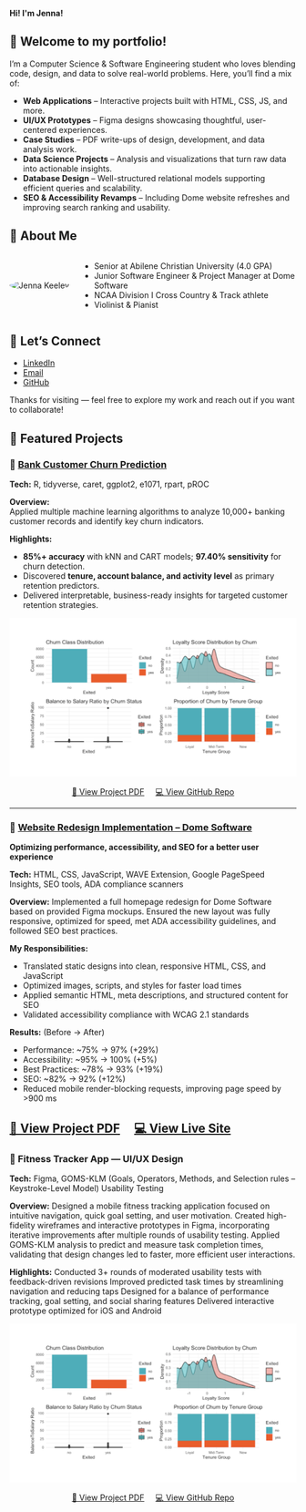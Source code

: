 **Hi! I'm Jenna!**
## 🌟 **Welcome to my portfolio!**
I’m a Computer Science & Software Engineering student who loves blending code, design, and data to solve real-world problems. Here, you’ll find a mix of:

-  **Web Applications** – Interactive projects built with HTML, CSS, JS, and more.
-  **UI/UX Prototypes** – Figma designs showcasing thoughtful, user-centered experiences.
-  **Case Studies** – PDF write-ups of design, development, and data analysis work.
-  **Data Science Projects** – Analysis and visualizations that turn raw data into actionable insights.
-  **Database Design** – Well-structured relational models supporting efficient queries and scalability.
-  **SEO & Accessibility Revamps** – Including Dome website refreshes and improving search ranking and usability.

## **🌟 About Me**
<div style="display: flex; align-items: center;">
  <div style="flex: 0 0 auto; margin-right: 20px;">
    <img src="IMG_3616.JPG" alt="Jenna Keeley" width="200" height="200" style="border-radius: 50%; object-fit: cover;">
  </div>
  <div style="flex: 1;">
    <ul>
      <li>Senior at Abilene Christian University (4.0 GPA)</li>
      <li>Junior Software Engineer & Project Manager at Dome Software</li>
      <li>NCAA Division I Cross Country & Track athlete</li>
      <li>Violinist & Pianist</li>
    </ul>
  </div>
</div>

## 🌟 **Let’s Connect**
- [LinkedIn](www.linkedin.com/in/jenna-keeley-0521512a8)  
- [Email](mailto:jmk21a@acu.edu)  
- [GitHub](https://github.com/jennamkeeley)


Thanks for visiting — feel free to explore my work and reach out if you want to collaborate!

## 🌟 **Featured Projects**

### 🚀 [Bank Customer Churn Prediction](https://github.com/jennamkeeley/bank-churn-ml)
**Tech:** R, tidyverse, caret, ggplot2, e1071, rpart, pROC  

**Overview:**  
Applied multiple machine learning algorithms to analyze 10,000+ banking customer records and identify key churn indicators.  

**Highlights:**  
- **85%+ accuracy** with kNN and CART models; **97.40% sensitivity** for churn detection.  
- Discovered **tenure, account balance, and activity level** as primary retention predictors.  
- Delivered interpretable, business-ready insights for targeted customer retention strategies.
<p align="center">
  <a href="https://github.com/jennamkeeley/bank-churn-ml">
    <img src="ml-portfolio-image.png" alt="Bank Churn Project Cover" width="600">
  </a>
</p>
<p align="center">
  <a href="Customer Churn Analysis - Banking Sector.pdf">📄 View Project PDF</a>
  &nbsp;&nbsp;&nbsp;
  <a href="https://github.com/jennamkeeley/bank-churn-ml">💻 View GitHub Repo</a>
</p>

---

### 🚀 [Website Redesign Implementation – Dome Software](https://dome.software)
**Optimizing performance, accessibility, and SEO for a better user experience**

**Tech:** HTML, CSS, JavaScript, WAVE Extension, Google PageSpeed Insights, SEO tools, ADA compliance scanners

**Overview:**
Implemented a full homepage redesign for Dome Software based on provided Figma mockups. Ensured the new layout was fully responsive, optimized for speed, met ADA accessibility guidelines, and followed SEO best practices.

**My Responsibilities:**
- Translated static designs into clean, responsive HTML, CSS, and JavaScript
- Optimized images, scripts, and styles for faster load times
- Applied semantic HTML, meta descriptions, and structured content for SEO
- Validated accessibility compliance with WCAG 2.1 standards

**Results:** (Before → After)
- Performance: ~75% → 97% (+29%)
- Accessibility: ~95% → 100% (+5%)
- Best Practices: ~78% → 93% (+19%)
- SEO: ~82% → 92% (+12%)
- Reduced mobile render-blocking requests, improving page speed by >900 ms

<a href="Case Study — Dome Software Homepage Redesign Implementation.pdf">📄 View Project PDF</a>
  &nbsp;&nbsp;&nbsp;
  <a href="https://dome.software">💻 View Live Site</a>
---

### 🚀 Fitness Tracker App — UI/UX Design

**Tech:** Figma, GOMS-KLM (Goals, Operators, Methods, and Selection rules – Keystroke-Level Model) Usability Testing

**Overview:**
Designed a mobile fitness tracking application focused on intuitive navigation, quick goal setting, and user motivation. Created high-fidelity wireframes and interactive prototypes in Figma, incorporating iterative improvements after multiple rounds of usability testing. Applied GOMS-KLM analysis to predict and measure task completion times, validating that design changes led to faster, more efficient user interactions.

**Highlights:**
Conducted 3+ rounds of moderated usability tests with feedback-driven revisions
Improved predicted task times by streamlining navigation and reducing taps
Designed for a balance of performance tracking, goal setting, and social sharing features
Delivered interactive prototype optimized for iOS and Android

<p align="center">
  <a href="https://github.com/jennamkeeley/bank-churn-ml">
    <img src="ml-portfolio-image.png" alt="Bank Churn Project Cover" width="600">
  </a>
</p>
<p align="center">
  <a href="Customer Churn Analysis - Banking Sector.pdf">📄 View Project PDF</a>
  &nbsp;&nbsp;&nbsp;
  <a href="https://github.com/jennamkeeley/bank-churn-ml">💻 View GitHub Repo</a>
</p>
